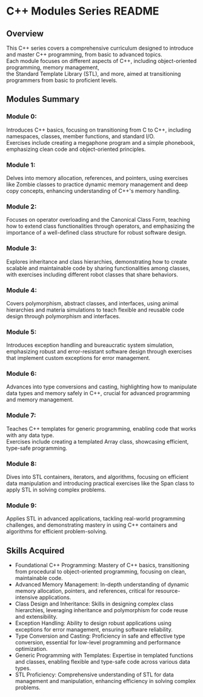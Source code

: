 # C++ Modules Series README  
## Overview  
This C++ series covers a comprehensive curriculum designed to introduce and master C++ programming, from basic to advanced topics.  
Each module focuses on different aspects of C++, including object-oriented programming, memory management,  
the Standard Template Library (STL), and more, aimed at transitioning programmers from basic to proficient levels.  
  
## Modules Summary  
### Module 0: 
Introduces C++ basics, focusing on transitioning from C to C++, including namespaces, classes, member functions, and standard I/O.  
Exercises include creating a megaphone program and a simple phonebook, emphasizing clean code and object-oriented principles.  
### Module 1: 
Delves into memory allocation, references, and pointers, using exercises like Zombie classes to practice dynamic memory management and deep copy concepts, enhancing understanding of C++'s memory handling.  
### Module 2:  
Focuses on operator overloading and the Canonical Class Form, teaching how to extend class functionalities through operators, and emphasizing the importance of a well-defined class structure for robust software design.
### Module 3:  
Explores inheritance and class hierarchies, demonstrating how to create scalable and maintainable code by sharing functionalities among classes, with exercises including different robot classes that share behaviors.
### Module 4:  
Covers polymorphism, abstract classes, and interfaces, using animal hierarchies and materia simulations to teach flexible and reusable code design through polymorphism and interfaces.
### Module 5:  
Introduces exception handling and bureaucratic system simulation, emphasizing robust and error-resistant software design through exercises that implement custom exceptions for error management.
### Module 6:  
Advances into type conversions and casting, highlighting how to manipulate data types and memory safely in C++, crucial for advanced programming and memory management.
### Module 7:  
Teaches C++ templates for generic programming, enabling code that works with any data type.  
Exercises include creating a templated Array class, showcasing efficient, type-safe programming.
### Module 8:  
Dives into STL containers, iterators, and algorithms, focusing on efficient data manipulation and introducing practical exercises like the Span class to apply STL in solving complex problems.
### Module 9:  
Applies STL in advanced applications, tackling real-world programming challenges, and demonstrating mastery in using C++ containers and algorithms for efficient problem-solving.

## Skills Acquired 
- Foundational C++ Programming: Mastery of C++ basics, transitioning from procedural to object-oriented programming, focusing on clean, maintainable code.  
- Advanced Memory Management: In-depth understanding of dynamic memory allocation, pointers, and references, critical for resource-intensive applications.  
- Class Design and Inheritance: Skills in designing complex class hierarchies, leveraging inheritance and polymorphism for code reuse and extensibility.  
- Exception Handling: Ability to design robust applications using exceptions for error management, ensuring software reliability.  
- Type Conversion and Casting: Proficiency in safe and effective type conversion, essential for low-level programming and performance optimization.  
- Generic Programming with Templates: Expertise in templated functions and classes, enabling flexible and type-safe code across various data types.  
- STL Proficiency: Comprehensive understanding of STL for data management and manipulation, enhancing efficiency in solving complex problems.  
